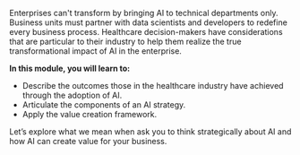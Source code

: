 Enterprises can't transform by bringing AI to technical departments only. Business units must partner with data scientists and developers to redefine every business process. Healthcare decision-makers have considerations that are particular to their industry to help them realize the true transformational impact of AI in the enterprise.

**In this module, you will learn to:**

* Describe the outcomes those in the healthcare industry have achieved through the adoption of AI.
* Articulate the components of an AI strategy.
* Apply the value creation framework.

Let’s explore what we mean when ask you to think strategically about AI and how AI can create value for your business.